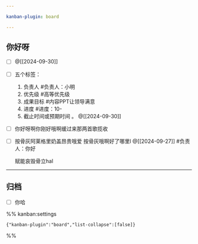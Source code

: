 ```yaml
---

kanban-plugin: board

---
```


## 你好呀

- [ ] @[[2024-09-30]]
- [ ] 五个标签：
	1. 负责人 #负责人：小明
	2. 优先级 #高等优先级
	3. 成果目标 #内容PPT让领导满意
	4. 进度 #进度：10-
	5. 截止时间或预期时间 。 @[[2024-09-30]]
- [ ] 你好呀啊你刚好哦啊缓过来那两首歌揽收
- [ ] 按骨灰阿莱格里奶盖昂贵哦爱
	按骨灰哦啊好了哪里l
	@[[2024-09-27]]
	#负责人：你好
	
	赋能哀毁骨立hal


***

## 归档

- [ ] 你哈

%% kanban:settings
```
{"kanban-plugin":"board","list-collapse":[false]}
```
%%